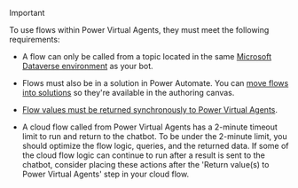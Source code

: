 > [!IMPORTANT]
> To use flows within Power Virtual Agents, they must meet the following requirements:
>
> - A flow can only be called from a topic located in the same [Microsoft Dataverse environment](/powerapps/maker/common-data-service/data-platform-intro) as your bot.
>
> - Flows must also be in a solution in Power Automate. You can [move flows into solutions](../advanced-flow-create.md#optionally-move-the-flow-to-another-solution) so they're available in the authoring canvas.
>
> - [Flow values must be returned synchronously to Power Virtual Agents](../advanced-flow-create.md#turn-off-asynchronous-responses-in-the-flow).
>
> - A cloud flow called from Power Virtual Agents has a 2-minute timeout limit to run and return to the chatbot. To be under the 2-minute limit, you should optimize the flow logic, queries, and the returned data. If some of the cloud flow logic can continue to run after a result is sent to the chatbot, consider placing these actions after the 'Return value(s) to Power Virtual Agents' step in your cloud flow.